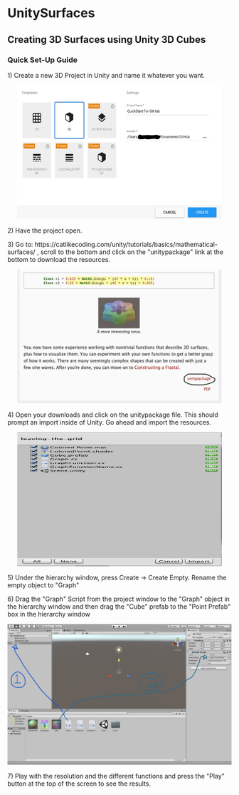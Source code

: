 # UnitySurfaces
## Creating 3D Surfaces using Unity 3D Cubes
### Quick Set-Up Guide
<p>1) Create a new 3D Project in Unity and name it whatever you want.</p>
<p align="center">
  <img width="460" height="300" src=ScreenShots/open.png>
</p>
<p>2) Have the project open.</p>
<p>3) Go to: https://catlikecoding.com/unity/tutorials/basics/mathematical-surfaces/ , scroll to the bottom and click on the "unitypackage" link at the bottom to download the resources.</p>
<p align="center">
  <img width="460" height="300" src=ScreenShots/webPage.png>
</p>
<p>4) Open your downloads and click on the unitypackage file. This should prompt an import inside of Unity. Go ahead and import the resources.</p>
<p align="center">
  <img width="460" height="300" src=ScreenShots/import.png>
</p>
<p>5) Under the hierarchy window, press Create -> Create Empty. Rename the empty object to "Graph"</p>
<p>6) Drag the "Graph" Script from the project window to the "Graph" object in the hierarchy window and then drag the "Cube" prefab to the "Point Prefab" box in the hierarchy window</p>
<p align="center">
  <img width="720"  src=ScreenShots/unity.png>
</p>
<p>7) Play with the resolution and the different functions and press the "Play" button at the top of the screen to see the results.</p>


